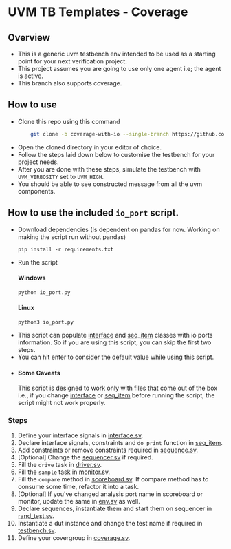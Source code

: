 # UVM TB Templates - Coverage

## Overview

- This is a generic uvm testbench env intended to be used as a starting point for your next verification project.
- This project assumes you are going to use only one agent i.e; the agent is active.
- This branch also supports coverage.

## How to use

- Clone this repo using this command
  ```bash
      git clone -b coverage-with-io --single-branch https://github.com/bhendi-boi/uvm_tb_templates.git
  ```
- Open the cloned directory in your editor of choice.
- Follow the steps laid down below to customise the testbench for your project needs.
- After you are done with these steps, simulate the testbench with `UVM_VERBOSITY` set to `UVM_HIGH`.
- You should be able to see constructed message from all the uvm components.

## How to use the included `io_port` script.

- Download dependencies (Is dependent on pandas for now. Working on making the script run without pandas)
  ```
  pip install -r requirements.txt
  ```
- Run the script
  #### Windows
  ```
  python io_port.py
  ```
  #### Linux
  ```
  python3 io_port.py
  ```
- This script can populate [interface](interface.sv) and [seq_item](seq_item.sv) classes with io ports information. So if you are using this script, you can skip the first two steps.
- You can hit enter to consider the default value while using this script.
- #### Some Caveats
  This script is designed to work only with files that come out of the box i.e., if you change [interface](interface.sv) or [seq_item](seq_item.sv) before running the script, the script might not work properly.

### Steps

1. Define your interface signals in [interface.sv](interface.sv).
2. Declare interface signals, constraints and `do_print` function in [seq_item](seq_item.sv).
3. Add constraints or remove constraints required in [sequence.sv](sequence.sv).
4. [Optional] Change the [sequencer.sv](sequencer.sv) if required.
5. Fill the `drive` task in [driver.sv](driver.sv).
6. Fill the `sample` task in [monitor.sv](monitor.sv).
7. Fill the `compare` method in [scoreboard.sv](scoreboard.sv). If compare method has to consume some time, refactor it into a task.
8. [Optional] If you've changed analysis port name in scoreboard or monitor, update the same in [env.sv](env.sv) as well.
9. Declare sequences, instantiate them and start them on sequencer in [rand_test.sv](rand_test.sv).
10. Instantiate a dut instance and change the test name if required in [testbench.sv](testbench.sv).
11. Define your covergroup in [coverage.sv](coverage.sv).
